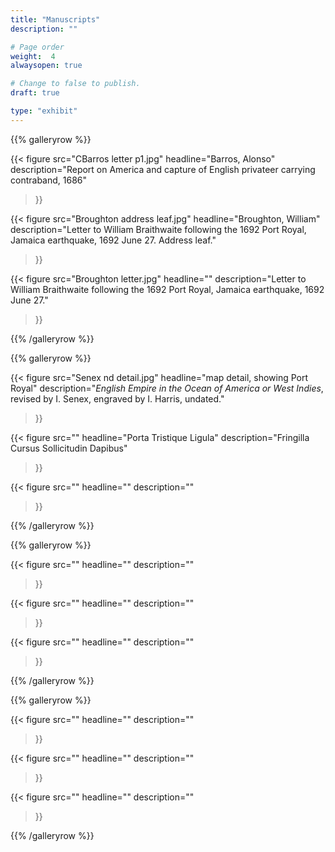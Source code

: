 ```yaml
---
title: "Manuscripts"
description: ""

# Page order
weight:  4
alwaysopen: true

# Change to false to publish.
draft: true

type: "exhibit"
---
```


{{% galleryrow %}}

{{< figure src="CBarros letter p1.jpg"
           headline="Barros, Alonso"
           description="Report on America and capture of English privateer carrying contraband, 1686"
>}}

{{< figure src="Broughton address leaf.jpg"
           headline="Broughton, William"
           description="Letter to William Braithwaite following the 1692 Port Royal, Jamaica earthquake, 1692 June 27. Address leaf."
>}}

{{< figure src="Broughton letter.jpg"
           headline=""
           description="Letter to William Braithwaite following the 1692 Port Royal, Jamaica earthquake, 1692 June 27."
>}}

{{% /galleryrow %}}

{{% galleryrow %}}

{{< figure src="Senex nd detail.jpg"
           headline="map detail, showing Port Royal"
           description="*English Empire in the Ocean of America or West Indies*, revised by I. Senex, engraved by I. Harris, undated."
>}}

{{< figure src=""
           headline="Porta Tristique Ligula"
           description="Fringilla Cursus Sollicitudin Dapibus"
>}}

{{< figure src=""
           headline=""
           description=""
>}}

{{% /galleryrow %}}

{{% galleryrow %}}

{{< figure src=""
           headline=""
           description=""
>}}

{{< figure src=""
           headline=""
           description=""
>}}

{{< figure src=""
           headline=""
           description=""
>}}

{{% /galleryrow %}}

{{% galleryrow %}}

{{< figure src=""
           headline=""
           description=""
>}}

{{< figure src=""
           headline=""
           description=""
>}}

{{< figure src=""
           headline=""
           description=""
>}}

{{% /galleryrow %}}